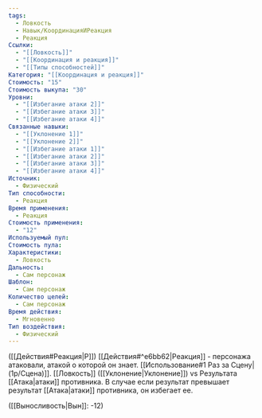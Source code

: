 ```yaml
---
tags:
  - Ловкость
  - Навык/КоординацияИРеакция
  - Реакция
Ссылки:
  - "[[Ловкость]]"
  - "[[Координация и реакция]]"
  - "[[Типы способностей]]"
Категория: "[[Координация и реакция]]"
Стоимость: "15"
Стоимость выкупа: "30"
Уровни:
  - "[[Избегание атаки 2]]"
  - "[[Избегание атаки 3]]"
  - "[[Избегание атаки 4]]"
Связанные навыки:
  - "[[Уклонение 1]]"
  - "[[Уклонение 2]]"
  - "[[Избегание атаки 1]]"
  - "[[Избегание атаки 2]]"
  - "[[Избегание атаки 3]]"
  - "[[Избегание атаки 4]]"
Источник:
  - Физический
Тип способности:
  - Реакция
Время применения:
  - Реакция
Стоимость применения:
  - "12"
Используемый пул: 
Стоимость пула: 
Характеристики:
  - Ловкость
Дальность:
  - Сам персонаж
Шаблон:
  - Сам персонаж
Количество целей:
  - Сам персонаж
Время действия:
  - Мгновенно
Тип воздействия:
  - Физический
---
```

([[Действия#Реакция|Р]]) [[Действия#^e6bb62|Реакция]] - персонажа атаковали, атакой о которой он знает. [[Использование#1 Раз за Сцену|(1р/Сцена)]]. [[Ловкость]] ([[Уклонение|Уклонение]]) vs Результата [[Атака|атаки]]
противника.  В случае если результат превышает результат [[Атака|атаки]] противника, он избегает ее.

([[Выносливость|Вын]]: -12)